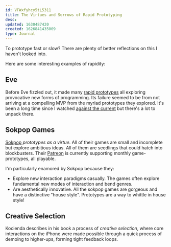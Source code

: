 ```yaml
---
id: VFWxfyhcy5tL5311
title: The Virtues and Sorrows of Rapid Prototyping
desc: 
updated: 1630487420
created: 1626841435009
type: Journal
---
```


To prototype fast or slow? There are plenty of better reflections on this I haven't looked into.

Here are some interesting examples of rapidity:

## Eve

Before Eve fizzled out, it made many [rapid prototypes](https://futureofcoding.org/essays/eve/) all exploring provocative new forms of programming. Its failure seemed to be from not arriving at a compelling MVP from the myriad prototypes they explored. It's been a long time since I watched [against the current](https://www.youtube.com/watch?v=ThjFFDwOXok) but there's a lot to unpack there.

## Sokpop Games

[Sokpop](https://sokpop.co/) _prototypes as a virtue_. All of their games are small and incomplete but explore ambitious ideas. All of them are seedlings that could hatch into blockbusters. Their [Patreon](https://www.patreon.com/sokpop) is currently supporting monthly game-prototypes, all playable.

I'm particularly enamored by Sokpop because they:

- Explore new interaction paradigms casually. The games often explore fundamental new modes of interaction and bend genres.
- Are aesthetically innovative. All the sokpop games are gorgeous and have a distinctive "house style". Prototypes are a way to whittle in house style!

## Creative Selection

Kocienda describes in his book a process of _creative selection_, where core interactions on the iPhone were made possible through a quick process of demoing to higher-ups, forming tight feedback loops.
